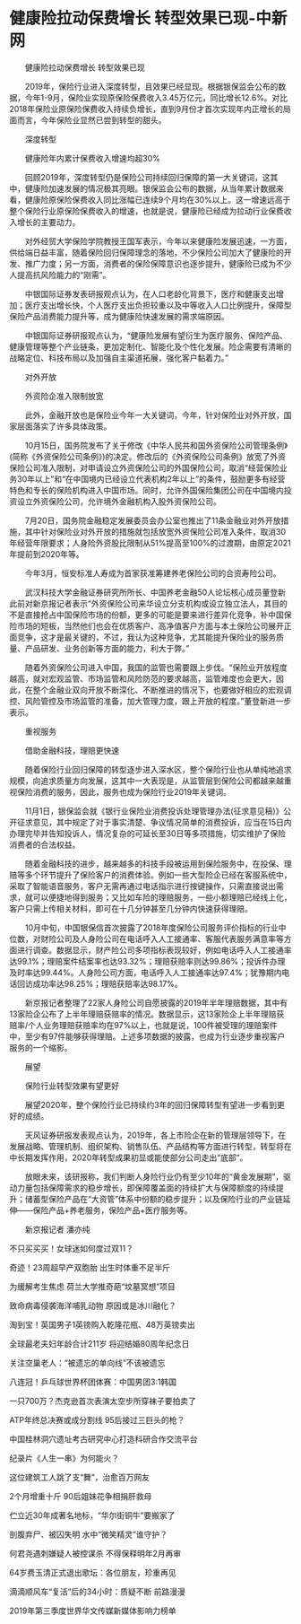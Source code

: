 # 健康险拉动保费增长 转型效果已现-中新网

　　健康险拉动保费增长 转型效果已现

　　2019年，保险行业进入深度转型，且效果已经显现。根据银保监会公布的数据，今年1-9月，保险业实现原保险保费收入3.45万亿元，同比增长12.6%。对比2018年保险业原保险保费收入持续负增长，直到9月份才首次实现年内正增长的局面而言，今年保险业显然已尝到转型的甜头。

　　深度转型

　　健康险年内累计保费收入增速均超30%

　　回顾2019年，深度转型仍是保险公司持续回归保障的第一大关键词，这其中，健康险加速发展的情况极其亮眼。银保监会公布的数据，从当年累计数据来看，健康险原保险保费收入同比涨幅已连续9个月均在30%以上。这一增速远高于整个保险行业原保险保费收入的增速，也就是说，健康险已经成为拉动行业保费收入增长的主要动力。

　　对外经贸大学保险学院教授王国军表示，今年以来健康险发展迅速，一方面，供给端日益丰富，随着保险回归保障理念的落地，不少保险公司加大了健康险的开发、推广力度；另一方面，消费者的保险保障意识也逐步提升，健康险已成为不少人提高抗风险能力的“刚需”。

　　中银国际证券发表研报观点认为，在人口老龄化背景下，医疗和健康支出增加；医疗支出增长快，个人医疗支出负担较重以及中等收入人口比例提升，保障型保险产品消费能力提升等，成为健康险快速发展的需求端原因。

　　中银国际证券研报观点认为，“健康险发展有望衍生为医疗服务、保险产品、健康管理等整个产业链条，更加定制化、智能化及个性化发展。险企需要有清晰的战略定位、科技布局以及加强自主渠道拓展，强化客户黏着力。”

　　对外开放

　　外资险企准入限制放宽

　　此外，金融开放也是保险业今年一大关键词，今年，针对保险业对外开放，国家层面落实了许多具体政策。

　　10月15日，国务院发布了关于修改《中华人民共和国外资保险公司管理条例》(简称《外资保险公司条例》)的决定。修改后的《外资保险公司条例》放宽了外资保险公司准入限制，对申请设立外资保险公司的外国保险公司，取消“经营保险业务30年以上”和“在中国境内已经设立代表机构2年以上”的条件，鼓励更多有经营特色和专长的保险机构进入中国市场。同时，允许外国保险集团公司在中国境内投资设立外资保险公司，允许境外金融机构入股外资保险公司。

　　7月20日，国务院金融稳定发展委员会办公室也推出了11条金融业对外开放措施，其中针对保险业对外开放的措施就包括放宽外资保险公司准入条件，取消30年经营年限要求；人身险外资股比限制从51%提高至100%的过渡期，由原定2021年提前到2020年等。

　　今年3月，恒安标准人寿成为首家获准筹建养老保险公司的合资寿险公司。

　　武汉科技大学金融证券研究所所长、中国养老金融50人论坛核心成员董登新此前对新京报记者表示“外资保险公司来华设立分支机构或设立独立法人，其目的不是直接抢占中国保险市场的份额，更多的可能是要来进行差异化竞争，补中国保险市场的短板，当然他们也会在优质客户、高净值客户方面与本土保险公司展开正面竞争，这才是最关键的，不过，我认为这种竞争，尤其能提升保险业的服务质量、产品研发、业务创新等方面的能力，利大于弊。”

　　随着外资保险公司进入中国，我国的监管也需要跟上步伐。“保险业开放程度越高，就对宏观监管、市场监管和风险防范的要求越高，监管难度也会更大，因此，在整个金融业双向开放不断深化、不断推进的情况下，也要做好相应的宏观调控、风险管控及市场监管的准备，加大管理力度，跟上开放的程度。”董登新进一步表示。

　　重视服务

　　借助金融科技，理赔更快速

　　随着保险行业回归保障的转型逐步进入深水区，整个保险行业也从单纯地追求规模，向追求质量方向发展，这其中一大表现是，从监管层到保险公司都越来越重视保险消费的服务，因此，服务也成为保险行业2019年关键词。

　　11月1日，银保监会就《银行业保险业消费投诉处理管理办法(征求意见稿)》公开征求意见，其中规定了对于事实清楚、争议情况简单的消费投诉，应当在15日内办理完毕并告知投诉人，情况复杂的可延长至30日等多项措施，切实维护了保险消费者的合法权益。

　　随着金融科技的进步，越来越多的科技手段被运用到保险服务中，在投保、理赔等多个环节提升了保险客户的消费体验。例如一些大型险企已经在客服系统中，采取了智能语音服务，客户无需再通过电话指示进行按键操作，只需直接说出需求，就可以便捷地得到服务；又比如车险的理赔服务，一些小额理赔已经线上化，客户只需上传相关材料，即可在十几分钟甚至几分钟内快速获得理赔。

　　10月中旬，中国银保信首次披露了2018年度保险公司服务评价指标的行业中位数，对财险公司及人身险公司在电话呼入人工接通率、客服代表服务满意率等方面进行调查。数据显示，财产险公司多项指标表现较好，例如电话呼入人工接通率达99.1%；理赔案件结案率也达93.32%；理赔获赔率则达99.86%；投诉件办理及时率达99.44%。人身险公司方面，电话呼入人工接通率达97.4%；犹豫期内电话回访成功率达98.25%；理赔获赔率达98.17%。

　　新京报记者整理了22家人身险公司自愿披露的2019年半年理赔数据，其中有13家险企公布了上半年理赔获赔率的情况。数据显示，这13家险企上半年理赔获赔率/个人业务理赔获赔率均在97%以上，也就是说，100件被受理的理赔案件中，至少有97件能够获得理赔。上述多项数据的披露，也成为行业逐步重视客户服务的一个缩影。

　　展望

　　保险行业转型效果有望更好

　　展望2020年，整个保险行业已持续约3年的回归保障转型有望进一步看到更好的成绩。

　　天风证券研报发表观点认为，2019年，各上市险企在新的管理层领导下，在发展战略、管理机制、组织架构、销售队伍、产品结构等方面进行转型，转型将在中长期发挥作用，2020年转型成果初显或能使部分公司走出“底部”。

　　放眼未来，该研报称，我们判断人身险行业仍有至少10年的“黄金发展期”，驱动力量包括保障需求的稳步增长，即保障覆盖面的持续扩大与保障额度的持续提升；储蓄型保险产品在“大资管”体系中份额的稳步提升；以及保险行业的产业链延伸——保险产品+养老服务，保险产品+医疗服务等。

　　新京报记者 潘亦纯

不只买买买！女球迷如何度过双11？

奇迹！23周超早产双胞胎 出生时体重不足半斤

为缓解考生焦虑 荷兰大学推奇葩“坟墓冥想”项目

致命病毒侵袭海洋哺乳动物 原因或是冰川融化？

淘到宝！英国男子1英镑购入乾隆花瓶、48万英镑卖出

全球最老夫妇年龄合计211岁 将迎结婚80周年纪念日

关注空巢老人：“被遗忘的单向线”不该被遗忘

八连冠！乒乓球世界杯团体赛：中国男团3:1韩国

一只700万？杰克逊首次表演太空步所穿袜子要拍卖了

ATP年终总决赛或成分割线 95后接过三巨头的枪？

中国桂林洞穴遗址考古研究中心打造科研合作交流平台

纪录片《人生一串》为何能火？ 

这位建筑工人跳了支“舞”，治愈百万网友

2个月增重十斤 90后姐妹花争相捐肝救母

伫立近30年成著名地标，“华尔街铜牛”要搬家了

剖腹弃尸、被囚失明 水中“微笑精灵”谁守护？

何君尧遇刺嫌疑人被控谋杀 不得保释明年2月再审

64岁费玉清正式退出歌坛：各位朋友，珍重再见

滴滴顺风车“复活”后的34小时：质疑不断 前路漫漫

2019年第三季度世界华文传媒新媒体影响力榜单
